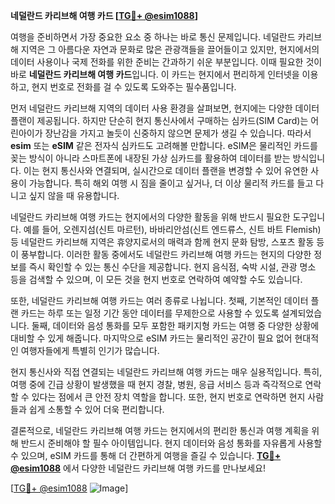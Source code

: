 **네덜란드 카리브해 여행 카드 [[TG💪+ @esim1088](https://t.me/s/esim1088)]**

여행을 준비하면서 가장 중요한 요소 중 하나는 바로 통신 문제입니다. 네덜란드 카리브해 지역은 그 아름다운 자연과 문화로 많은 관광객들을 끌어들이고 있지만, 현지에서의 데이터 사용이나 국제 전화를 위한 준비는 간과하기 쉬운 부분입니다. 이때 필요한 것이 바로 **네덜란드 카리브해 여행 카드**입니다. 이 카드는 현지에서 편리하게 인터넷을 이용하고, 현지 번호로 전화를 걸 수 있도록 도와주는 필수품입니다.

먼저 네덜란드 카리브해 지역의 데이터 사용 환경을 살펴보면, 현지에는 다양한 데이터 플랜이 제공됩니다. 하지만 단순히 현지 통신사에서 구매하는 심카드(SIM Card)는 어린아이가 장난감을 가지고 놀듯이 신중하지 않으면 문제가 생길 수 있습니다. 따라서 **esim** 또는 **eSIM** 같은 전자식 심카드도 고려해볼 만합니다. eSIM은 물리적인 카드를 꽂는 방식이 아니라 스마트폰에 내장된 가상 심카드를 활용하여 데이터를 받는 방식입니다. 이는 현지 통신사와 연결되며, 실시간으로 데이터 플랜을 변경할 수 있어 유연한 사용이 가능합니다. 특히 해외 여행 시 짐을 줄이고 싶거나, 더 이상 물리적 카드를 들고 다니고 싶지 않을 때 유용합니다.

네덜란드 카리브해 여행 카드는 현지에서의 다양한 활동을 위해 반드시 필요한 도구입니다. 예를 들어, 오렌지섬(신트 마르턴), 바바리안섬(신트 엔드류스, 신트 바트 Flemish) 등 네덜란드 카리브해 지역은 휴양지로서의 매력과 함께 현지 문화 탐방, 스포츠 활동 등이 풍부합니다. 이러한 활동 중에서도 네덜란드 카리브해 여행 카드는 현지의 다양한 정보를 즉시 확인할 수 있는 통신 수단을 제공합니다. 현지 음식점, 숙박 시설, 관광 명소 등을 검색할 수 있으며, 이 모든 것을 현지 번호로 연락하여 예약할 수도 있습니다.

또한, 네덜란드 카리브해 여행 카드는 여러 종류로 나뉩니다. 첫째, 기본적인 데이터 플랜 카드는 하루 또는 일정 기간 동안 데이터를 무제한으로 사용할 수 있도록 설계되었습니다. 둘째, 데이터와 음성 통화를 모두 포함한 패키지형 카드는 여행 중 다양한 상황에 대비할 수 있게 해줍니다. 마지막으로 eSIM 카드는 물리적인 공간이 필요 없어 현대적인 여행자들에게 특별히 인기가 많습니다.

현지 통신사와 직접 연결되는 네덜란드 카리브해 여행 카드는 매우 실용적입니다. 특히, 여행 중에 긴급 상황이 발생했을 때 현지 경찰, 병원, 응급 서비스 등과 즉각적으로 연락할 수 있다는 점에서 큰 안전 장치 역할을 합니다. 또한, 현지 번호로 연락하면 현지 사람들과 쉽게 소통할 수 있어 더욱 편리합니다.

결론적으로, 네덜란드 카리브해 여행 카드는 현지에서의 편리한 통신과 여행 계획을 위해 반드시 준비해야 할 필수 아이템입니다. 현지 데이터와 음성 통화를 자유롭게 사용할 수 있으며, eSIM 카드를 통해 더 간편하게 여행을 즐길 수 있습니다. **[TG💪+ @esim1088](https://t.me/s/esim1088)** 에서 다양한 네덜란드 카리브해 여행 카드를 만나보세요!

[[TG💪+ @esim1088](https://t.me/s/esim1088) ![Image](https://i.postimg.cc/Y0z9fWf4/image.png)]